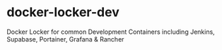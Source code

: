 # docker-locker-dev
Docker Locker for common Development Containers including Jenkins, Supabase, Portainer, Grafana &amp; Rancher
